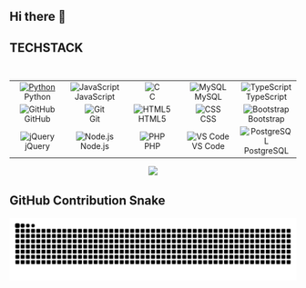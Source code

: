 ## Hi there 👋

## TECHSTACK

<table>
<div style="display: flex; align-items: flex-start; align: center">
<table align="center">
    <tr>
      <td align="center" width="96">
        <a href="https://www.python.org/">
          <img src="https://techstack-generator.vercel.app/python-icon.svg" alt="Python" width="40" height="40" />
        </a>
        <br>Python
      </td>
      <td align="center" width="96">
        <img src="https://techstack-generator.vercel.app/js-icon.svg" alt="JavaScript" width="40" height="40" />
        <br>JavaScript
      </td>
      <td align="center" width="96">
        <img src="https://skillicons.dev/icons?i=c" alt="C" width="40" height="40" />
        <br>C
      </td>
      <td align="center" width="96">
        <img src="https://techstack-generator.vercel.app/mysql-icon.svg" alt="MySQL" width="40" height="40" />
        <br>MySQL
      </td>
      <td align="center" width="96">
        <img src="https://techstack-generator.vercel.app/ts-icon.svg" alt="TypeScript" width="40" height="40" />
        <br>TypeScript
      </td>
    </tr>
    <tr>
      <td align="center" width="96">
        <img src="https://techstack-generator.vercel.app/github-icon.svg" alt="GitHub" width="40" height="40" />
        <br>GitHub
      </td>
      <td align="center" width="96">
        <img src="https://user-images.githubusercontent.com/25181517/192108372-f71d70ac-7ae6-4c0d-8395-51d8870c2ef0.png" width="40" height="40" alt="Git" />
        <br>Git
      </td>
      <td align="center" width="96">
        <img src="https://skillicons.dev/icons?i=html" width="40" height="40" alt="HTML5" />
        <br>HTML5
      </td>
      <td align="center" width="96">
        <img src="https://skillicons.dev/icons?i=css" width="40" height="40" alt="CSS" />
        <br>CSS
      </td>
      <td align="center" width="96">
        <img src="https://skillicons.dev/icons?i=bootstrap" width="40" height="40" alt="Bootstrap" />
        <br>Bootstrap
      </td>
    </tr>
    <tr>
      <td align="center" width="96">
        <img src="https://skillicons.dev/icons?i=jquery" width="40" height="40" alt="jQuery" />
        <br>jQuery
      </td>
      <td align="center" width="96">
        <img src="https://skillicons.dev/icons?i=nodejs" width="40" height="40" alt="Node.js" />
        <br>Node.js
      </td>
      <td align="center" width="96">
        <img src="https://skillicons.dev/icons?i=php" width="40" height="40" alt="PHP" />
        <br>PHP
      </td>
      <td align="center" width="96">
        <img src="https://skillicons.dev/icons?i=vscode" width="40" height="40" alt="VS Code" />
        <br>VS Code
      </td>
      <td align="center" width="96">
        <img src="https://skillicons.dev/icons?i=postgres" width="40" height="40" alt="PostgreSQL" />
        <br>PostgreSQL
      </td>
    </tr>
</table>
</div>
</table>

<p align="center">
<img src="https://github-readme-stats.vercel.app/api/top-langs/?username=Chesterkxng&theme=gotham&layout=compact"width="40%"/> 
</p>


## GitHub Contribution Snake

<picture>
  <source media="(prefers-color-scheme: dark)" srcset="https://raw.githubusercontent.com/Chesterkxng/Chesterkxng/output/github-contribution-grid-snake-dark.svg">
  <source media="(prefers-color-scheme: light)" srcset="https://raw.githubusercontent.com/Chesterkxng/Chesterkxng/output/github-contribution-grid-snake.svg">
  <img alt="github contribution grid snake animation" src="https://raw.githubusercontent.com/Chesterkxng/Chesterkxng/output/github-contribution-grid-snake.svg">
</picture>
